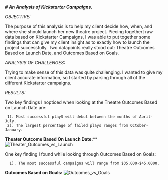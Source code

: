 _**# An Analysis of Kickstarter Campaigns.**_

_OBJECTIVE:_

  The purpose of this analysis is to help my client decide how, when, and where she should launch her new theatre project. Piecing togethert raw data based on Kickstarter Campaigns, I was able to put together some findings that can give my client insight as to exactly how to launch the project successfully. Two datapoints really stood out: Theatre Outcomes Based on Launch Date, and Outcomes Based on Goals.
  

_ANALYSIS OF CHALLENGES:_

  Trying to make sense of this data was quite challenging. I wanted to give my client accurate information, so I started by parsing through all of the different Kickstarter campaigns. 
  
  
 _RESULTS:_
  
 Two key findings I nopticed when looking at the Theatre Outcomes Based on Launch Date are: 
   
     1). Most successful playS will debut between the months of April-July.
     2). The largest percentage of failed plays ranges from October-January.
     
    
 **Theater Outcome Based On Launch Date:****
  ![Theater_Outcomes_vs_Launch](https://user-images.githubusercontent.com/99840803/154824805-89fad27d-6574-49b6-9cc2-440bc8d9ad9e.png)
  
     
One key finding I found while looking through Outcomes Based on Goals:
   
      1). The most successful campaigns will range from $35,000-$45,0000.
      
      
 **Outcomes Based on Goals:**
![Outcomes_vs_Goals](https://user-images.githubusercontent.com/99840803/154824843-8f188c07-2b13-4f10-9f29-f04e02b6cc2a.png)

  
